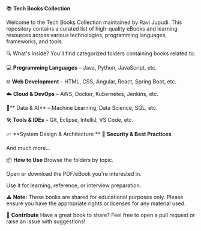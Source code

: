 📚 **Tech Books Collection**

Welcome to the Tech Books Collection maintained by Ravi Jupudi. This repository contains a curated list of high-quality eBooks and learning resources across various technologies, programming languages, frameworks, and tools.

🔍 What's Inside?
You'll find categorized folders containing books related to:

💻 **Programming Languages** – Java, Python, JavaScript, etc.

🌐 **Web Development** – HTML, CSS, Angular, React, Spring Boot, etc.

☁️ **Cloud & DevOps** – AWS, Docker, Kubernetes, Jenkins, etc.

🧠** Data & AI** – Machine Learning, Data Science, SQL, etc.

🛠️ **Tools & IDEs** – Git, Eclipse, IntelliJ, VS Code, etc.

📈 **System Design & Architecture
**
🔐 **Security & Best Practices**

And much more...

📦 **How to Use**
Browse the folders by topic.

Open or download the PDF/eBook you're interested in.

Use it for learning, reference, or interview preparation.

⚠️ **Note:** These books are shared for educational purposes only. Please ensure you have the appropriate rights or licenses for any material used.

🙌 **Contribute**
Have a great book to share? Feel free to open a pull request or raise an issue with suggestions!

